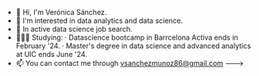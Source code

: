 - 👋 Hi, I'm Verónica Sánchez.
- 👀 I'm interested in data analytics and data science.
- 🧐 In active data science job search.
- 👩🏻‍🎓 Studying:
      · Datascience bootcamp in Barrcelona Activa ends in February '24.
      · Master's degree in data science and advanced analytics at UIC ends June '24.
- 📫 You can contact me through vsanchezmunoz86@gmail.com
--->
